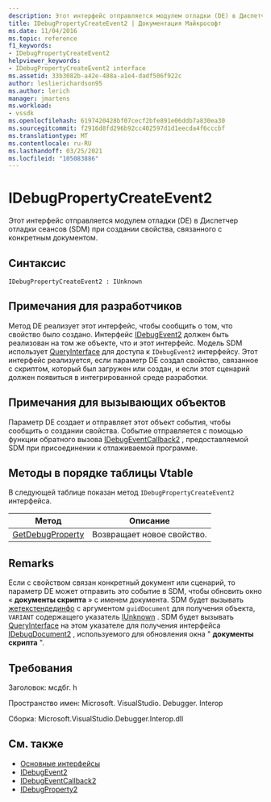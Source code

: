 ```yaml
---
description: Этот интерфейс отправляется модулем отладки (DE) в Диспетчер отладки сеансов (SDM) при создании свойства, связанного с конкретным документом.
title: IDebugPropertyCreateEvent2 | Документация Майкрософт
ms.date: 11/04/2016
ms.topic: reference
f1_keywords:
- IDebugPropertyCreateEvent2
helpviewer_keywords:
- IDebugPropertyCreateEvent2 interface
ms.assetid: 33b3082b-a42e-488a-a1e4-dadf506f922c
author: leslierichardson95
ms.author: lerich
manager: jmartens
ms.workload:
- vssdk
ms.openlocfilehash: 6197420428bf07cecf2bfe891e06ddb7a830ea30
ms.sourcegitcommit: f2916d8fd296b92cc402597d1d1eecda4f6cccbf
ms.translationtype: MT
ms.contentlocale: ru-RU
ms.lasthandoff: 03/25/2021
ms.locfileid: "105083886"
---
```

# <a name="idebugpropertycreateevent2"></a>IDebugPropertyCreateEvent2
Этот интерфейс отправляется модулем отладки (DE) в Диспетчер отладки сеансов (SDM) при создании свойства, связанного с конкретным документом.

## <a name="syntax"></a>Синтаксис

```
IDebugPropertyCreateEvent2 : IUnknown
```

## <a name="notes-for-implementers"></a>Примечания для разработчиков
 Метод DE реализует этот интерфейс, чтобы сообщить о том, что свойство было создано. Интерфейс [IDebugEvent2](../../../extensibility/debugger/reference/idebugevent2.md) должен быть реализован на том же объекте, что и этот интерфейс. Модель SDM использует [QueryInterface](/cpp/atl/queryinterface) для доступа к `IDebugEvent2` интерфейсу. Этот интерфейс реализуется, если параметр DE создал свойство, связанное с скриптом, который был загружен или создан, и если этот сценарий должен появиться в интегрированной среде разработки.

## <a name="notes-for-callers"></a>Примечания для вызывающих объектов
 Параметр DE создает и отправляет этот объект события, чтобы сообщить о создании свойства. Событие отправляется с помощью функции обратного вызова [IDebugEventCallback2](../../../extensibility/debugger/reference/idebugeventcallback2.md) , предоставляемой SDM при присоединении к отлаживаемой программе.

## <a name="methods-in-vtable-order"></a>Методы в порядке таблицы Vtable
 В следующей таблице показан метод `IDebugPropertyCreateEvent2` интерфейса.

|Метод|Описание|
|------------|-----------------|
|[GetDebugProperty](../../../extensibility/debugger/reference/idebugpropertycreateevent2-getdebugproperty.md)|Возвращает новое свойство.|

## <a name="remarks"></a>Remarks
 Если с свойством связан конкретный документ или сценарий, то параметр DE может отправить это событие в SDM, чтобы обновить окно « **документы скрипта** » с именем документа. SDM будет вызывать [жетекстендединфо](../../../extensibility/debugger/reference/idebugproperty2-getextendedinfo.md) с аргументом `guidDocument` для получения объекта, `VARIANT` содержащего указатель [IUnknown](/cpp/atl/iunknown) . SDM будет вызывать [QueryInterface](/cpp/atl/queryinterface) на этом указателе для получения интерфейса [IDebugDocument2](../../../extensibility/debugger/reference/idebugdocument2.md) , используемого для обновления окна " **документы скрипта** ".

## <a name="requirements"></a>Требования
 Заголовок: мсдбг. h

 Пространство имен: Microsoft. VisualStudio. Debugger. Interop

 Сборка: Microsoft.VisualStudio.Debugger.Interop.dll

## <a name="see-also"></a>См. также
- [Основные интерфейсы](../../../extensibility/debugger/reference/core-interfaces.md)
- [IDebugEvent2](../../../extensibility/debugger/reference/idebugevent2.md)
- [IDebugEventCallback2](../../../extensibility/debugger/reference/idebugeventcallback2.md)
- [IDebugProperty2](../../../extensibility/debugger/reference/idebugproperty2.md)
